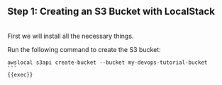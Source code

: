 ## Step 1: Creating an S3 Bucket with LocalStack

<br>
First we will install all the necessary things.

Run the following command to create the S3 bucket:

````
awslocal s3api create-bucket --bucket my-devops-tutorial-bucket
```
{{exec}}
````
